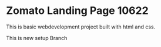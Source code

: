 # Zomato Landing Page 10622

This is basic webdevelopment project  built with html and css.

This is new setup Branch